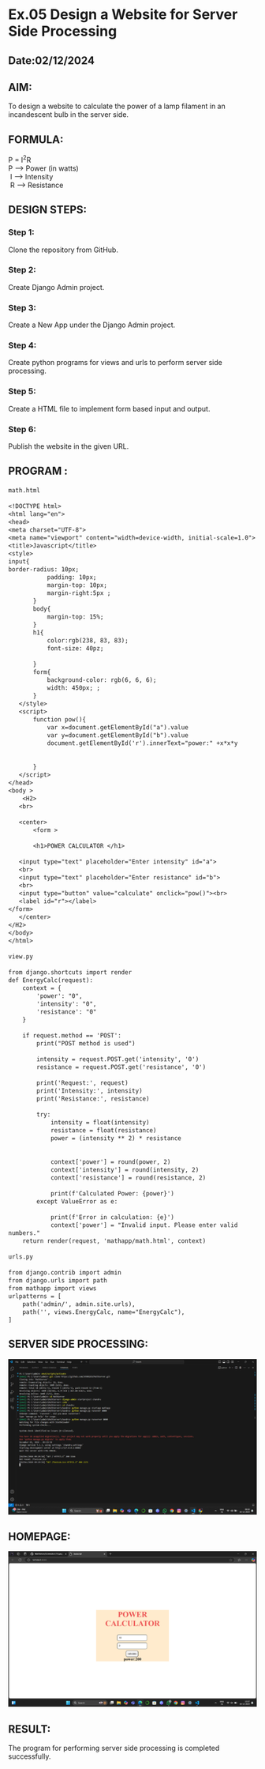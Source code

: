 # Ex.05 Design a Website for Server Side Processing
## Date:02/12/2024

## AIM:
 To design a website to calculate the power of a lamp filament in an incandescent bulb in the server side. 


## FORMULA:
P = I<sup>2</sup>R
<br> P --> Power (in watts)
<br> I --> Intensity
<br> R --> Resistance

## DESIGN STEPS:

### Step 1:
Clone the repository from GitHub.

### Step 2:
Create Django Admin project.

### Step 3:
Create a New App under the Django Admin project.

### Step 4:
Create python programs for views and urls to perform server side processing.

### Step 5:
Create a HTML file to implement form based input and output.

### Step 6:
Publish the website in the given URL.

## PROGRAM :
```
math.html

<!DOCTYPE html>
<html lang="en">
<head>
<meta charset="UTF-8">
<meta name="viewport" content="width=device-width, initial-scale=1.0">
<title>Javascript</title>
<style>
input{
border-radius: 10px;
           padding: 10px;
           margin-top: 10px;
           margin-right:5px ;
       }
       body{
           margin-top: 15%;
       }
       h1{
           color:rgb(238, 83, 83);
           font-size: 40pz;
           
       }
       form{
           background-color: rgb(6, 6, 6);
           width: 450px; ;
       }
   </style>
   <script>
       function pow(){
           var x=document.getElementById("a").value
           var y=document.getElementById("b").value
           document.getElementById('r').innerText="power:" +x*x*y
           
       
       }
   </script>
</head>
<body >
    <H2>
   <br>
   
   <center>
       <form >
       
       <h1>POWER CALCULATOR </h1>
    
   <input type="text" placeholder="Enter intensity" id="a">
   <br>
   <input type="text" placeholder="Enter resistance" id="b">
   <br>
   <input type="button" value="calculate" onclick="pow()"><br>
   <label id="r"></label>
</form>
   </center>
</H2>
</body>
</html>

view.py

from django.shortcuts import render
def EnergyCalc(request):
    context = {
        'power': "0", 
        'intensity': "0", 
        'resistance': "0"
    }
    
    if request.method == 'POST':
        print("POST method is used")
        
        intensity = request.POST.get('intensity', '0')
        resistance = request.POST.get('resistance', '0')
        
        print('Request:', request)
        print('Intensity:', intensity)
        print('Resistance:', resistance)
        
        try:
            intensity = float(intensity)  
            resistance = float(resistance) 
            power = (intensity ** 2) * resistance
            
           
            context['power'] = round(power, 2) 
            context['intensity'] = round(intensity, 2)
            context['resistance'] = round(resistance, 2)
            
            print(f'Calculated Power: {power}')
        except ValueError as e:
            
            print(f'Error in calculation: {e}')
            context['power'] = "Invalid input. Please enter valid numbers."
    return render(request, 'mathapp/math.html', context)

urls.py

from django.contrib import admin
from django.urls import path
from mathapp import views
urlpatterns = [
    path('admin/', admin.site.urls), 
    path('', views.EnergyCalc, name="EnergyCalc"), 
]

```

## SERVER SIDE PROCESSING:
![alt text](<Screenshot (15).png>)

## HOMEPAGE:
![alt text](<Screenshot (17).png>)

## RESULT:
The program for performing server side processing is completed successfully.
